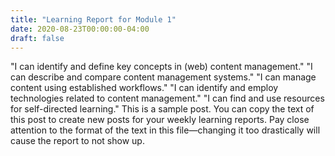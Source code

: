```yaml
---
title: "Learning Report for Module 1"
date: 2020-08-23T00:00:00-04:00
draft: false
---
```

"I can identify and define key concepts in (web) content management."
"I can describe and compare content management systems."
"I can manage content using established workflows."
"I can identify and employ technologies related to content management."
"I can find and use resources for self-directed learning."
This is a sample post. You can copy the text of this post to create new posts for your weekly learning reports. Pay close attention to the format of the text in this file—changing it too drastically will cause the report to not show up.
